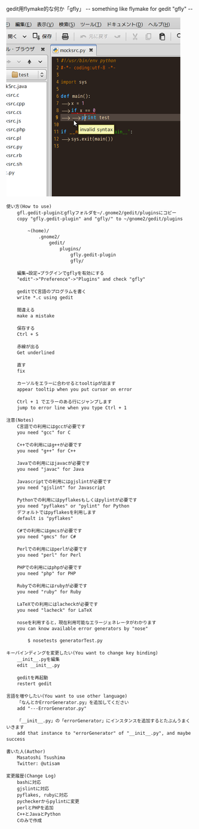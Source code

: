 gedit用flymake的な何か「gfly」
	-- something like flymake for gedit "gfly" --

![Screenshot](http://github.com/utisam/gfly/blob/master/Screenshot.png?raw=true "Screenshot")

	使い方(How to use)
		gfl.gedit-pluginとgflyフォルダを~/.gnome2/gedit/pluginsにコピー
		copy "gfly.gedit-plugin" and "gfly/" to ~/gnome2/gedit/plugins
		
			~(home)/
				.gnome2/
					gedit/
						plugins/
							gfly.gedit-plugin
							gfly/
		
		編集→設定→プラグインでgflyを有効にする
		"edit"->"Preference"->"Plugins" and check "gfly"
		
		geditでC言語のプログラムを書く
		write *.c using gedit
		
		間違える
		make a mistake
		
		保存する
		Ctrl + S
		
		赤線が出る
		Get underlined
		
		直す
		fix
		
		カーソルをエラーに合わせるとtooltipが出ます
		appear tooltip when you put cursor on error
		
		Ctrl + 1 でエラーのある行にジャンプします
		jump to error line when you type Ctrl + 1
		
	注意(Notes)
		C言語での利用にはgccが必要です
		you need "gcc" for C
		
		C++での利用にはg++が必要です
		you need "g++" for C++
		
		Javaでの利用にはjavacが必要です
		you need "javac" for Java
		
		Javascriptでの利用にはgjslintが必要です
		you need "gjslint" for Javascript
		
		Pythonでの利用にはpyflakesもしくはpylintが必要です
		you need "pyflakes" or "pylint" for Python
		デフォルトではpyflakesを利用します
		default is "pyflakes"
		
		C#での利用にはgmcsが必要です
		you need "gmcs" for C#
		
		Perlでの利用にはperlが必要です
		you need "perl" for Perl
		
		PHPでの利用にはphpが必要です
		you need "php" for PHP
		
		Rubyでの利用にはrubyが必要です
		you need "ruby" for Ruby
		
		LaTeXでの利用にはlacheckが必要です
		you need "lacheck" for LaTeX
		
		noseを利用すると，現在利用可能なエラージェネレータがわかります
		you can know available error generators by "nose"
		
			$ nosetests generatorTest.py
		
	キーバインディングを変更したい(You want to change key binding)
		__init__.pyを編集
		edit __init__.py
		
		geditを再起動
		restert gedit
	
	言語を増やしたい(You want to use other language)
		「なんとかErrorGenerator.py」を追加してください
		add "---ErrorGenerator.py"
		
		「__init__.py」の「errorGenerator」にインスタンスを追加するとたぶんうまくいきます
		add that instance to "errorGenerator" of "__init__.py", and maybe success
	
	書いた人(Author)
		Masatoshi Tsushima
		Twitter: @utisam

	変更履歴(Change Log)
		bashに対応
		gjslintに対応
		pyflakes, rubyに対応
		pycheckerからpylintに変更
		perlとPHPを追加
		C++とJavaとPython
		Cのみで作成

